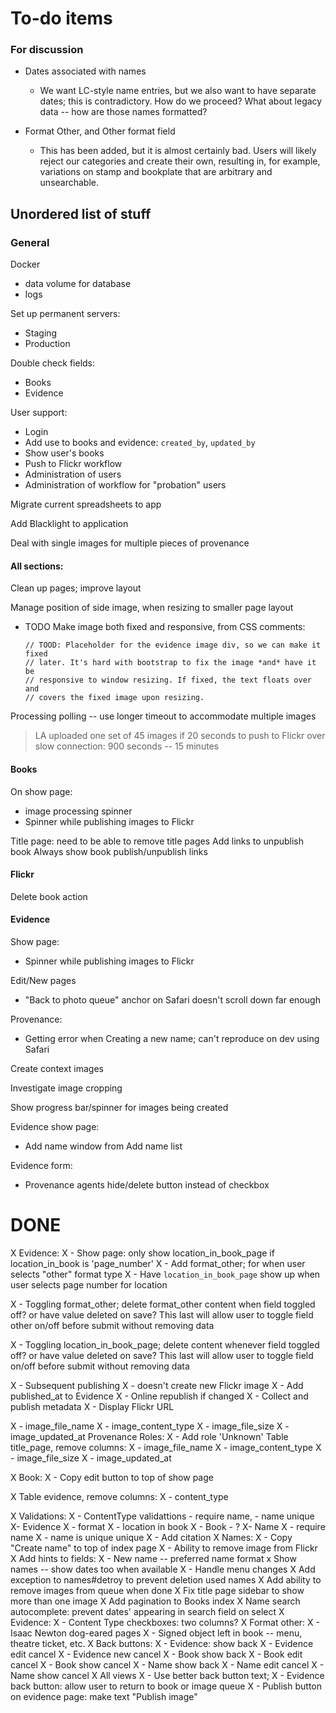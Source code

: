 # To-do items

### For discussion

- Dates associated with names
    + We want LC-style name entries, but we also want to have separate dates;
      this is contradictory. How do we proceed? What about legacy data -- how
      are those names formatted?

- Format Other, and Other format field
    + This has been added, but it is almost certainly bad. Users will likely
      reject our categories and create their own, resulting in, for example,
      variations on stamp and bookplate that are arbitrary and unsearchable.

## Unordered list of stuff

### General

Docker

  - data volume for database
  - logs

Set up permanent servers:

- Staging
- Production

Double check fields:

- Books
- Evidence

User support:

  - Login
  - Add use to books and evidence: `created_by`, `updated_by`
  - Show user's books
  - Push to Flickr workflow
  - Administration of users
  - Administration of workflow for "probation" users

Migrate current spreadsheets to app

Add Blacklight to application

Deal with single images for multiple pieces of provenance


#### All sections:

Clean up pages; improve layout

Manage position of side image, when resizing to smaller page layout

  - TODO Make image both fixed and responsive, from CSS comments:

        // TOOD: Placeholder for the evidence image div, so we can make it fixed
        // later. It's hard with bootstrap to fix the image *and* have it be
        // responsive to window resizing. If fixed, the text floats over and
        // covers the fixed image upon resizing.

Processing polling -- use longer timeout to accommodate multiple images

> LA uploaded one set of 45 images if 20 seconds to push to Flickr over slow
> connection: 900 seconds -- 15 minutes

#### Books ####

On show page:

  - image processing spinner
  - Spinner while publishing images to Flickr

Title page: need to be able to remove title pages
Add links to unpublish book
Always show book publish/unpublish links

#### Flickr ####

Delete book action

#### Evidence

Show page:

  - Spinner while publishing images to Flickr

Edit/New pages

- "Back to photo queue" anchor on Safari doesn't scroll down far enough

Provenance:

  - Getting error when Creating a new name; can't reproduce on dev using Safari

Create context images

Investigate image cropping

Show progress bar/spinner for images being created

Evidence show page:

- Add name window from Add name list

Evidence form:

- Provenance agents hide/delete button instead of checkbox

# DONE

X Evidence:
X - Show page: only show location_in_book_page if location_in_book is 'page_number'
X - Add format_other; for when user selects "other" format type
X - Have `location_in_book_page` show up when user selects page number for
location

X - Toggling format_other; delete format_other content when field toggled off? or have value deleted on save? This last will allow user to toggle field other on/off before submit without removing data

X - Toggling location_in_book_page; delete content whenever field toggled off? or have value deleted on save? This last will allow user to toggle field on/off before submit without removing data

 X - Subsequent publishing
 X - doesn't create new Flickr image
 X  - Add published_at to Evidence
 X - Online republish if changed
 X - Collect and publish metadata
 X - Display Flickr URL

X - image_file_name
X - image_content_type
X - image_file_size
X - image_updated_at
Provenance Roles:
X - Add role 'Unknown'
Table title_page, remove columns:
X - image_file_name
X - image_content_type
X - image_file_size
X - image_updated_at

X Book:
X - Copy edit button to top of show page

X Table evidence, remove columns:
X - content_type

X Validations:
X - ContentType validattions - require name, - name unique
X- Evidence
X  - format
X  - location in book
X - Book - ?
X- Name
X  - require name
X  - name is unique unique
X - Add citation
X Names:
X - Copy "Create name" to top of index page
X - Ability to remove image from Flickr
X Add hints to fields:
X - New name -- preferred name format
x Show names -- show dates too when available
X  - Handle menu changes
X Add exception to names#detroy to prevent deletion used names
X Add ability to remove images from queue when done
X Fix title page sidebar to show more than one image
X Add pagination to Books index
X Name search autocomplete: prevent dates' appearing in search field on select
X Evidence:
X  - Content Type checkboxes: two columns?
X Format other:
X   - Isaac Newton dog-eared pages
X   - Signed object left in book -- menu, theatre ticket, etc.
X Back buttons:
  X - Evidence: show back
  X - Evidence edit cancel
  X - Evidence new cancel
  X - Book show back
  X - Book edit cancel
  X - Book show cancel
  X - Name show back
  X - Name edit cancel
  X - Name show cancel
X All views
X   - Use better back button text;
X   - Evidence back button: allow user to return to book or image queue
  X - Publish button on evidence page: make text "Publish image"
